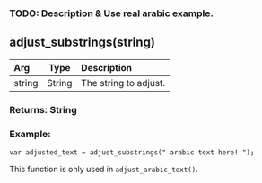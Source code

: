 ### TODO: Description & Use real arabic example.

## adjust_substrings(string)

|Arg|Type|Description|
|:--|---|:--|
|string|String|The string to adjust.|

### Returns: String
### Example:
```gml
var adjusted_text = adjust_substrings(" arabic text here! ");
```

This function is only used in `adjust_arabic_text()`.